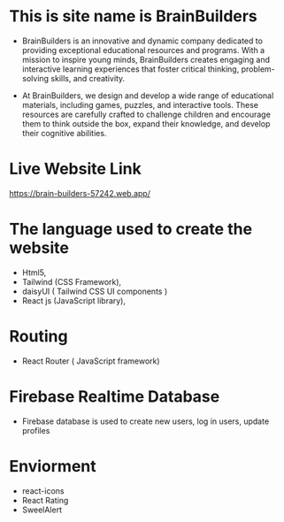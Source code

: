 # This is site name is BrainBuilders

- BrainBuilders is an innovative and dynamic company dedicated to providing exceptional educational resources and programs. With a mission to inspire young minds, BrainBuilders creates engaging and interactive learning experiences that foster critical thinking, problem-solving skills, and creativity.

- At BrainBuilders, we design and develop a wide range of educational materials, including games, puzzles, and interactive tools. These resources are carefully crafted to challenge children and encourage them to think outside the box, expand their knowledge, and develop their cognitive abilities.

# Live Website Link

<a>https://brain-builders-57242.web.app/</a>

# The language used to create the website

- Html5,
- Tailwind (CSS Framework),
- daisyUI ( Tailwind CSS UI components )
- React js (JavaScript library),

# Routing

- React Router ( JavaScript framework)

# Firebase Realtime Database

- Firebase database is used to create new users, log in users, update profiles

# Enviorment

- react-icons
- React Rating
- SweelAlert
